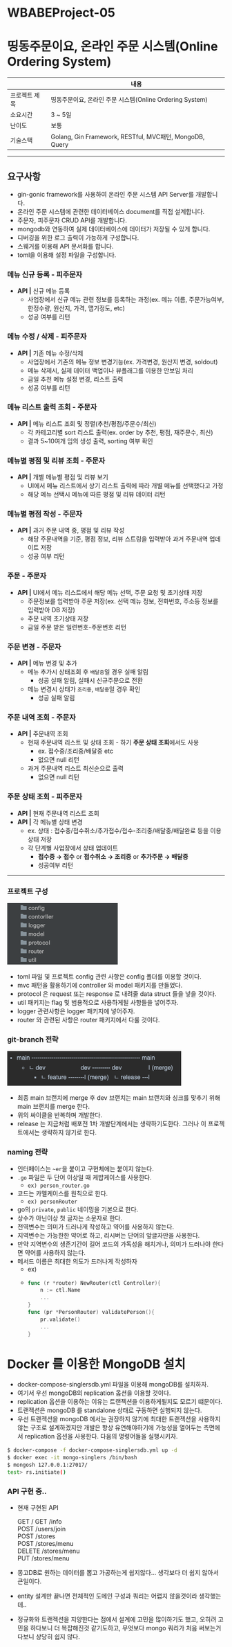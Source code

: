 # WBABEProject-05

# 띵동주문이요, 온라인 주문 시스템(Online Ordering System)

|         | 내용                                                    |
|---------|-------------------------------------------------------|
| 프로젝트 제목 | 띵동주문이요, 온라인 주문 시스템(Online Ordering System)            |
| 소요시간    | 3 ~ 5일                                                |
| 난이도     | 보통                                                    |
| 기술스택    | Golang, Gin Framework, RESTful, MVC패턴, MongoDB, Query |

---

## 요구사항
- gin-gonic framework를 사용하여 온라인 주문 시스템 API Server를 개발합니다.
- 온라인 주문 시스템에 관련한 데이터베이스 document를 직접 설계합니다.
- 주문자, 피주문자 CRUD API를 개발합니다.
- mongodb와 연동하여 실제 데이터베이스에 데이터가 저장될 수 있게 합니다.
- 디버깅을 위한 로그 출력이 가능하게 구성합니다.
- 스웨거를 이용해 API 문서화를 합니다.
- toml을 이용해 설정 파일을 구성합니다.


### 메뉴 신규 등록  - 피주문자

- **API |** 신규 메뉴 등록
    - 사업장에서 신규 메뉴 관련 정보를 등록하는 과정(ex. 메뉴 이름, 주문가능여부, 한정수량,  원산지, 가격, 맵기정도, etc)
    - 성공 여부를 리턴

### 메뉴 수정 / 삭제 - 피주문자

- **API |** 기존 메뉴 수정/삭제
    - 사업장에서 기존의 메뉴 정보 변경기능(ex. 가격변경, 원산지 변경, soldout)
    - 메뉴 삭제시, 실제 데이터 백업이나 뷰플래그를 이용한 안보임 처리
    - 금일 추천 메뉴 설정 변경, 리스트 출력
    - 성공 여부를 리턴

### 메뉴 리스트 출력 조회 - 주문자

- **API |** 메뉴 리스트 조회 및 정렬(추천/평점/주문수/최신)
    - 각 카테고리별  sort 리스트 출력(ex. order by 추천, 평점, 재주문수, 최신)
    - 결과 5~10여개 임의 생성 출력, sorting 여부 확인

### 메뉴별 평점 및 리뷰 조회 - 주문자

- **API |** 개별 메뉴별 평점 및 리뷰 보기
    - UI에서 메뉴 리스트에서 상기 리스트 출력에 따라 개별 메뉴를 선택했다고 가정
    - 해당 메뉴 선택시 메뉴에 따른 평점 및 리뷰 데이터 리턴

### 메뉴별 평점 작성 - 주문자

- **API |** 과거 주문 내역 중, 평점 및 리뷰 작성
    - 해당 주문내역을 기준, 평점 정보, 리뷰 스트링을 입력받아 과거 주문내역 업데이트 저장
    - 성공 여부 리턴

### 주문 - 주문자

- **API |** UI에서 메뉴 리스트에서 해당 메뉴 선택, 주문 요청 및 초기상태 저장
    - 주문정보를 입력받아 주문 저장(ex. 선택 메뉴 정보, 전화번호, 주소등 정보를 입력받아 DB 저장)
    - 주문 내역 초기상태 저장
    - 금일 주문 받은 일련번호-주문번호 리턴

### 주문 변경 - 주문자

- **API |** 메뉴 변경 및 추가
    - 메뉴 추가시 상태조회 후 `배달중`일 경우 실패 알림
        - 성공 실패 알림, 실패시 신규주문으로 전환
    - 메뉴 변경시 상태가 `조리중`, `배달중`일 경우 확인
        - 성공 실패 알림

### 주문 내역 조회 - 주문자

- **API |** 주문내역 조회
    - 현재 주문내역 리스트 및 상태 조회 - 하기 **주문 상태 조회**에서도 사용
        - ex. 접수중/조리중/배달중 etc
        - 없으면 null 리턴
    - 과거 주문내역 리스트 최신순으로 출력
        - 없으면 null 리턴

### 주문 상태 조회 - 피주문자

- **API |** 현재 주문내역 리스트 조회
- **API |** 각 메뉴별 상태 변경
    - ex. 상태 : 접수중/접수취소/추가접수/접수-조리중/배달중/배달완료 등을 이용 상태 저장
    - 각 단계별 사업장에서 상태 업데이트
        - **접수중 → 접수** or **접수취소 → 조리중** or **추가주문 → 배달중**
        - 성공여부 리턴


---

### 프로젝트 구성

![프로젝트 구성](./readme_images/project-init.png)

- toml 파일 및 프로젝트 config 관련 사항은 config 폴더를 이용할 것이다.
- mvc 패턴을 활용하기에 controller 와 model 패키지를 만들었다.
- protocol 은 request 또는 response 로 내려줄 data struct 들을 넣을 것이다.
- util 패키지는 flag 및 범용적으로 사용하게될 사항들을 넣어주자.
- logger 관련사항은 logger 패키지에 넣어주자.
- router 와 관련된 사항은 router 패키지에서 다룰 것이다.

### git-branch 전략

![브랜치 전략](./readme_images/branch-strategy.png)

- 최종 main 브랜치에 merge 후 dev 브랜치는 main 브랜치와 싱크를 맞추기 위해 main 브랜치를 merge 한다.
- 위의 싸이클을 반복하며 개발한다.
- release 는 지금처럼 배포전 1차 개발단계에서는 생략하기도한다. 그러나 이 프로젝트에서는 생략하지 않기로 한다.


### naming 전략

- 인터페이스는 `~er`을 붙이고 구현체에는 붙이지 않는다.
- `.go` 파일은 두 단어 이상일 때 케밥케이스를 사용한다.
  - `ex) person_router.go`
- 코드는 카멜케이스를 원칙으로 한다.
  - `ex) personRouter`
- go의 `private`, `public` 네이밍을 기본으로 한다.
- 상수가 아닌이상 첫 글자는 소문자로 한다.
- 전역변수는 의미가 드러나게 작성하고 약어를 사용하지 않는다.
- 지역변수는 가능한한 약어로 하고, 리시버는 단어의 앞글자만을 사용한다.
- 만약 지역변수의 생존기간이 길어 코드의 가독성을 해치거나, 의미가 드러나야 한다면 약어를 사용하지 않는다.
- 메서드 이름은 최대한 의도가 드러나게 작성하자
  - ex)
  - ```go
    func (r *router) NewRouter(ctl Controller){
        n := ctl.Name
        ...
    }
    func (pr *PersonRouter) validatePerson(){
        pr.validate()
        ...
    }
    ```
    
# Docker 를 이용한 MongoDB 설치

- docker-compose-singlersdb.yml 파일을 이용해 mongoDB를 설치하자. 
- 여기서 우선 mongoDB의 replication 옵션을 이용할 것이다.
- replication 옵션을 이용하는 이유는 트랜젝션을 이용하게될지도 모르기 떄문이다.
- 트랜젝션은 mongoDB 를 standalone 상태로 구동하면 실행되지 않는다.
- 우선 트랜젝션을 mongoDB 에서는 권장하지 않기에 최대한 트랜젝션을 사용하지 않는 구조로 설계하겠지만 개발은 항상 유연해야하기에 가능성을 열어두는 측면에서 replication 옵션을 사용한다.
다음의 명령어들을 실행시키자.
```bash
$ docker-compose -f docker-compose-singlersdb.yml up -d
$ docker exec -it mongo-singlers /bin/bash
$ mongosh 127.0.0.1:27017/
test> rs.initiate()
```

    
### API 구현 중..
- 현재 구현된 API


    GET    /
	GET    /info           
    POST   /users/join     
    POST   /stores         
    POST   /stores/menu    
    DELETE /stores/menu    
    PUT    /stores/menu


- 몽고DB로 원하는 데이터를 뽑고 가공하는게 쉽지않다... 생각보다 더 쉽지 않아서 큰일이다.
- entity 설계만 끝나면 전체적인 도메인 구성과 쿼리는 어렵지 않을것이라 생각했는데.. 
- 정규화와 트랜젝션을 지양한다는 점에서 설계에 고민을 많이하기도 했고, 오히려 고민을 하다보니 더 복잡해진것 같기도하고, 무엇보다 mongo 쿼리가 처음 써보는거다보니 상당히 쉽지 않다.





